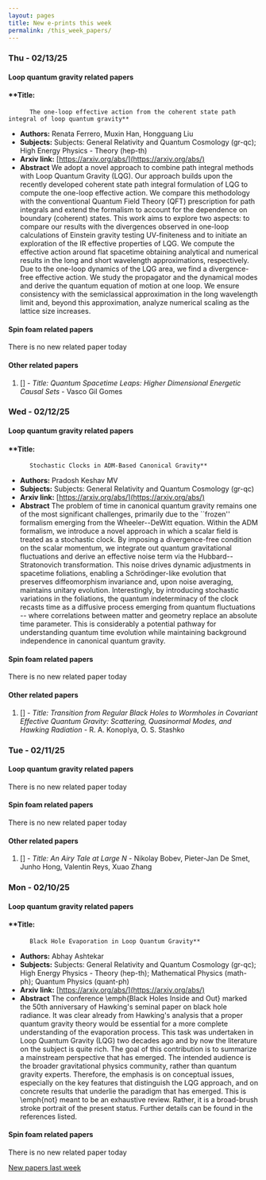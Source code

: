 ```yaml
---
layout: pages
title: New e-prints this week
permalink: /this_week_papers/
---
```




### Thu - 02/13/25

#### Loop quantum gravity related papers

#### **Title:
          The one-loop effective action from the coherent state path integral of loop quantum gravity**
 - **Authors:** Renata Ferrero, Muxin Han, Hongguang Liu
 - **Subjects:** Subjects:
General Relativity and Quantum Cosmology (gr-qc); High Energy Physics - Theory (hep-th)
 - **Arxiv link:** [https://arxiv.org/abs/](https://arxiv.org/abs/)
 - **Abstract**
 We adopt a novel approach to combine path integral methods with Loop Quantum Gravity (LQG). Our approach builds upon the recently developed coherent state path integral formulation of LQG to compute the one-loop effective action. We compare this methodology with the conventional Quantum Field Theory (QFT) prescription for path integrals and extend the formalism to account for the dependence on boundary (coherent) states. This work aims to explore two aspects: to compare our results with the divergences observed in one-loop calculations of Einstein gravity testing UV-finiteness and to initiate an exploration of the IR effective properties of LQG. We compute the effective action around flat spacetime obtaining analytical and numerical results in the long and short wavelength approximations, respectively. Due to the one-loop dynamics of the LQG area, we find a divergence-free effective action. We study the propagator and the dynamical modes and derive the quantum equation of motion at one loop. We ensure consistency with the semiclassical approximation in the long wavelength limit and, beyond this approximation, analyze numerical scaling as the lattice size increases. 

#### Spin foam related papers

There is no new related paper today 



#### Other related papers

1. [[]](https://arxiv.org/abs/) - *Title:
          Quantum Spacetime Leaps: Higher Dimensional Energetic Causal Sets* - Vasco Gil Gomes



### Wed - 02/12/25

#### Loop quantum gravity related papers

#### **Title:
          Stochastic Clocks in ADM-Based Canonical Gravity**
 - **Authors:** Pradosh Keshav MV
 - **Subjects:** Subjects:
General Relativity and Quantum Cosmology (gr-qc)
 - **Arxiv link:** [https://arxiv.org/abs/](https://arxiv.org/abs/)
 - **Abstract**
 The problem of time in canonical quantum gravity remains one of the most significant challenges, primarily due to the ``frozen'' formalism emerging from the Wheeler--DeWitt equation. Within the ADM formalism, we introduce a novel approach in which a scalar field is treated as a stochastic clock. By imposing a divergence-free condition on the scalar momentum, we integrate out quantum gravitational fluctuations and derive an effective noise term via the Hubbard--Stratonovich transformation. This noise drives dynamic adjustments in spacetime foliations, enabling a Schrödinger-like evolution that preserves diffeomorphism invariance and, upon noise averaging, maintains unitary evolution. Interestingly, by introducing stochastic variations in the foliations, the quantum indeterminacy of the clock recasts time as a diffusive process emerging from quantum fluctuations -- where correlations between matter and geometry replace an absolute time parameter. This is considerably a potential pathway for understanding quantum time evolution while maintaining background independence in canonical quantum gravity. 

#### Spin foam related papers

There is no new related paper today 



#### Other related papers

1. [[]](https://arxiv.org/abs/) - *Title:
          Transition from Regular Black Holes to Wormholes in Covariant Effective Quantum Gravity: Scattering, Quasinormal Modes, and Hawking Radiation* - R. A. Konoplya, O. S. Stashko



### Tue - 02/11/25

#### Loop quantum gravity related papers

There is no new related paper today 

#### Spin foam related papers

There is no new related paper today 



#### Other related papers

1. [[]](https://arxiv.org/abs/) - *Title:
          An Airy Tale at Large $N$* - Nikolay Bobev, Pieter-Jan De Smet, Junho Hong, Valentin Reys, Xuao Zhang



### Mon - 02/10/25

#### Loop quantum gravity related papers

#### **Title:
          Black Hole Evaporation in Loop Quantum Gravity**
 - **Authors:** Abhay Ashtekar
 - **Subjects:** Subjects:
General Relativity and Quantum Cosmology (gr-qc); High Energy Physics - Theory (hep-th); Mathematical Physics (math-ph); Quantum Physics (quant-ph)
 - **Arxiv link:** [https://arxiv.org/abs/](https://arxiv.org/abs/)
 - **Abstract**
 The conference \emph{Black Holes Inside and Out} marked the 50th anniversary of Hawking's seminal paper on black hole radiance. It was clear already from Hawking's analysis that a proper quantum gravity theory would be essential for a more complete understanding of the evaporation process. This task was undertaken in Loop Quantum Gravity (LQG) two decades ago and by now the literature on the subject is quite rich. The goal of this contribution is to summarize a mainstream perspective that has emerged. The intended audience is the broader gravitational physics community, rather than quantum gravity experts. Therefore, the emphasis is on conceptual issues, especially on the key features that distinguish the LQG approach, and on concrete results that underlie the paradigm that has emerged. This is \emph{not} meant to be an exhaustive review. Rather, it is a broad-brush stroke portrait of the present status. Further details can be found in the references listed. 

#### Spin foam related papers

There is no new related paper today 




[New papers last week]({{site.url}}/archived/weekly/pre-prints/2025/02/10/archived_weekly_papers.html)